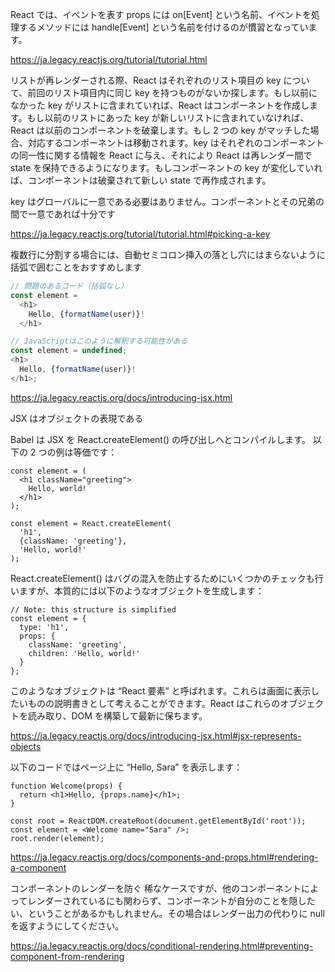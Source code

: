 React では、イベントを表す props には on[Event] という名前、イベントを処理するメソッドには handle[Event] という名前を付けるのが慣習となっています。

https://ja.legacy.reactjs.org/tutorial/tutorial.html

リストが再レンダーされる際、React はそれぞれのリスト項目の key について、前回のリスト項目内に同じ key を持つものがないか探します。もし以前になかった key がリストに含まれていれば、React はコンポーネントを作成します。もし以前のリストにあった key が新しいリストに含まれていなければ、React は以前のコンポーネントを破棄します。もし 2 つの key がマッチした場合、対応するコンポーネントは移動されます。key はそれぞれのコンポーネントの同一性に関する情報を React に与え、それにより React は再レンダー間で state を保持できるようになります。もしコンポーネントの key が変化していれば、コンポーネントは破棄されて新しい state で再作成されます。

key はグローバルに一意である必要はありません。コンポーネントとその兄弟の間で一意であれば十分です

https://ja.legacy.reactjs.org/tutorial/tutorial.html#picking-a-key


複数行に分割する場合には、自動セミコロン挿入の落とし穴にはまらないように括弧で囲むことをおすすめします

```javascript
// 問題のあるコード（括弧なし）
const element = 
  <h1>
    Hello, {formatName(user)}!
  </h1>

// JavaScriptはこのように解釈する可能性がある
const element = undefined;
<h1>
  Hello, {formatName(user)}!
</h1>;
```

https://ja.legacy.reactjs.org/docs/introducing-jsx.html

JSX はオブジェクトの表現である

Babel は JSX を React.createElement() の呼び出しへとコンパイルします。
以下の 2 つの例は等価です：

```tsx
const element = (
  <h1 className="greeting">
    Hello, world!
  </h1>
);
```

```tsx
const element = React.createElement(
  'h1',
  {className: 'greeting'},
  'Hello, world!'
);
```

React.createElement() はバグの混入を防止するためにいくつかのチェックも行いますが、本質的には以下のようなオブジェクトを生成します：

```tsx
// Note: this structure is simplified
const element = {
  type: 'h1',
  props: {
    className: 'greeting',
    children: 'Hello, world!'
  }
};
```

このようなオブジェクトは “React 要素” と呼ばれます。これらは画面に表示したいものの説明書きとして考えることができます。React はこれらのオブジェクトを読み取り、DOM を構築して最新に保ちます。

https://ja.legacy.reactjs.org/docs/introducing-jsx.html#jsx-represents-objects

以下のコードではページ上に “Hello, Sara” を表示します：
```tsx
function Welcome(props) {
  return <h1>Hello, {props.name}</h1>;
}

const root = ReactDOM.createRoot(document.getElementById('root'));
const element = <Welcome name="Sara" />;
root.render(element);
```

https://ja.legacy.reactjs.org/docs/components-and-props.html#rendering-a-component

コンポーネントのレンダーを防ぐ
稀なケースですが、他のコンポーネントによってレンダーされているにも関わらず、コンポーネントが自分のことを隠したい、ということがあるかもしれません。その場合はレンダー出力の代わりに null を返すようにしてください。

https://ja.legacy.reactjs.org/docs/conditional-rendering.html#preventing-component-from-rendering


